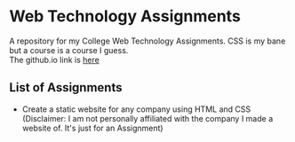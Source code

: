 # Web Technology Assignments
A repository for my College Web Technology Assignments. CSS is my bane but a course is a course I guess.  
The github.io link is [here](https://vspecky.github.io/WTAssignments/index.html)

## List of Assignments
- Create a static website for any company using HTML and CSS (Disclaimer: I am not personally affiliated with the company I made a website of. It's just for an Assignment)

